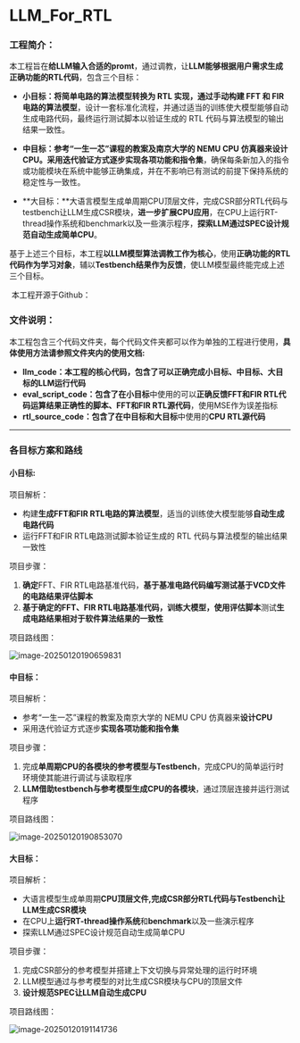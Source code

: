 # LLM_For_RTL

### 工程简介：

​	本工程旨在**给LLM输入合适的promt**，通过调教，让**LLM能够根据用户需求生成正确功能的RTL代码**，包含三个目标：

- **小目标：**将简单电路的算法模型转换为 RTL 实现，通过**手动构建 FFT 和 FIR 电路的算法模型**，设计一套标准化流程，并通过适当的训练使大模型能够自动生成电路代码，最终运行测试脚本以验证生成的 RTL 代码与算法模型的输出结果一致性。

- **中目标：**参考“一生一芯”课程的教案及南京大学的 NEMU CPU 仿真器来设计CPU。采用**迭代验证方式逐步实现各项功能和指令集**，确保每条新加入的指令或功能模块在系统中能够正确集成，并在不影响已有测试的前提下保持系统的稳定性与一致性。

- **大目标：**大语言模型生成单周期CPU顶层文件，完成CSR部分RTL代码与testbench让LLM生成CSR模块，**进一步扩展CPU应用**，在CPU上运行RT-thread操作系统和benchmark以及一些演示程序，**探索LLM通过SPEC设计规范自动生成简单CPU**。

​	基于上述三个目标，本工程**以LLM模型算法调教工作为核心**，使用**正确功能的RTL代码作为学习对象**，辅以**Testbench结果作为反馈**，使LLM模型最终能完成上述三个目标。

​	本工程开源于Github：

### 文件说明：

​	本工程包含三个代码文件夹，每个代码文件夹都可以作为单独的工程进行使用，**具体使用方法请参照文件夹内的使用文档:**

- **llm_code：**本工程的核心代码，包含了可以**正确完成小目标、中目标、大目标的LLM运行代码**
- **eval_script_code：**包含了在**小目标**中使用的可以**正确反馈FFT和FIR RTL代码运算结果正确性的脚本、FFT和FIR RTL源代码**，使用MSE作为误差指标
- **rtl_source_code：**包含了在**中目标和大目标**中使用的**CPU RTL源代码**

---

### 各目标方案和路线

#### 小目标:

项目解析：

- 构建**生成FFT和FIR RTL电路的算法模型**，适当的训练使大模型能够**自动生成电路代码**
- 运行FFT和FIR RTL电路测试脚本验证生成的 RTL 代码与算法模型的输出结果一致性

项目步骤：

1. **确定**FFT、FIR RTL电路基准代码，**基于基准电路代码编写测试基于VCD文件的电路结果评估脚本**
2. **基于确定的FFT、FIR RTL电路基准代码，训练大模型，使用评估脚本**测试**生成电路结果相对于软件算法结果的一致性**

项目路线图：

![image-20250120190659831](D:\LLM-IC\LLM_For_RTL\image\image-20250120190659831.png)

#### 中目标：

项目解析：

- 参考“一生一芯”课程的教案及南京大学的 NEMU CPU 仿真器来**设计CPU**
- 采用迭代验证方式逐步**实现各项功能和指令集**

项目步骤：

1. 完成**单周期CPU的各模块的参考模型与Testbench**，完成CPU的简单运行时环境使其能进行调试与读取程序
2. **LLM借助testbench与参考模型生成CPU的各模块**，通过顶层连接并运行测试程序

项目路线图：

![image-20250120190853070](D:\LLM-IC\LLM_For_RTL\image\image-20250120190853070.png)

#### 大目标：

项目解析：

- 大语言模型生成单周期**CPU顶层文件,完成CSR部分RTL代码与Testbench让LLM生成CSR模块**
- 在CPU上**运行RT-thread操作系统**和**benchmark**以及一些演示程序
- 探索LLM通过SPEC设计规范自动生成简单CPU

项目步骤：

1. 完成CSR部分的参考模型并搭建上下文切换与异常处理的运行时环境
2. LLM模型通过与参考模型的对比生成CSR模块与CPU的顶层文件
3. **设计规范SPEC让LLM自动生成CPU**

项目路线图：

![image-20250120191141736](D:\LLM-IC\LLM_For_RTL\image\image-20250120191141736.png)